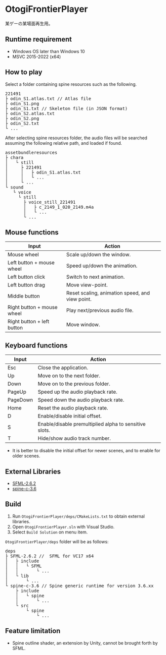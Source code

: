 # OtogiFrontierPlayer
某ゲーの某場面再生用。

## Runtime requirement
- Windows OS later than Windows 10
- MSVC 2015-2022 (x64)

## How to play
Select a folder containing spine resources such as the following.
<pre>
221491
├ odin_S1.atlas.txt // Atlas file
├ odin_S1.png
├ odin_S1.txt // Skeleton file (in JSON format)
├ odin_S2.atlas.txt
├ odin_S2.png
├ odin_S2.txt
└ ...
</pre>

After selecting spine resources folder, the audio files will be searched assuming the following relative path, and loaded if found.
<pre>
assetbundleresources
├ chara
│   └ still
│     ├ 221491
│     │   ├ odin_S1.atlas.txt
│     │   └ ...
│     └ ...
└ sound
   └ voice
     └ still
       ├ voice_still_221491
       │   ├ c_2149_1_020_2149.m4a
       │   └ ...
       └ ...
</pre>

## Mouse functions
| Input  | Action  |
| --- | --- |
| Mouse wheel | Scale up/down the window. |
| Left button + mouse wheel | Speed up/down the animation. |
| Left button click | Switch to next animation. |
| Left button drag | Move view-point. |
| Middle button | Reset scaling, animation speed, and view point. |
| Right button + mouse wheel | Play next/previous audio file. |
| Right button + left button | Move window. |

## Keyboard functions
| Input  | Action  |
| --- | --- |
| Esc | Close the application. |
| Up | Move on to the next folder. |
| Down | Move on to the previous folder. |
| PageUp | Speed up the audio playback rate. |
| PageDown | Speed down the audio playback rate. |
| Home | Reset the audio playback rate.|
| D | Enable/disable initial offset.|
| S | Enable/disable premultiplied alpha to sensitive slots.|
| T | Hide/show audio track number.|

- It is better to disable the initial offset for newer scenes, and to enable for older scenes.

## External Libraries
- [SFML-2.6.2](https://www.sfml-dev.org/download/sfml/2.6.2/)
- [spine-c-3.6](https://github.com/EsotericSoftware/spine-runtimes/tree/3.6)

## Build

1. Run `OtogiFrontierPlayer/deps/CMakeLists.txt` to obtain external libraries.
2. Open `OtogiFrontierPlayer.sln` with Visual Studio.
3. Select `Build Solution` on menu item.

`OtogiFrontierPlayer/deps` folder will be as follows:
<pre>
deps
├ SFML-2.6.2 //  SFML for VC17 x64
│   ├ include
│   │   └ SFML
│   │       └ ...
│   └ lib
│       └ ...
└ spine-c-3.6 // Spine generic runtime for version 3.6.xx
    ├ include
    │   └ spine
    │       └ ...
    └ src
        └ spine
            └ ...
</pre>

## Feature limitation
- Spine outline shader, an extension by Unity, cannot be brought forth by SFML.
